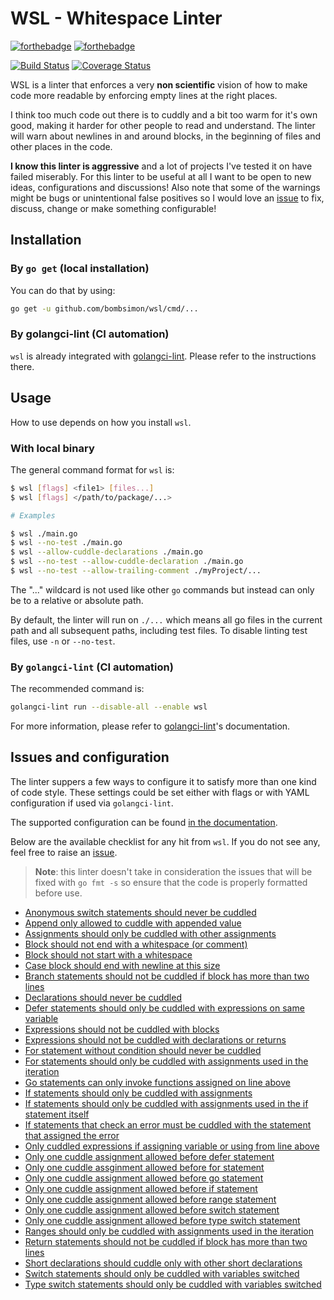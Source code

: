 # WSL - Whitespace Linter

[![forthebadge](https://forthebadge.com/images/badges/made-with-go.svg)](https://forthebadge.com)
[![forthebadge](https://forthebadge.com/images/badges/built-with-love.svg)](https://forthebadge.com)

[![Build Status](https://travis-ci.org/bombsimon/wsl.svg?branch=master)](https://travis-ci.org/bombsimon/wsl)
[![Coverage Status](https://coveralls.io/repos/github/bombsimon/wsl/badge.svg?branch=master)](https://coveralls.io/github/bombsimon/wsl?branch=master)

WSL is a linter that enforces a very **non scientific** vision of how to make
code more readable by enforcing empty lines at the right places.

I think too much code out there is to cuddly and a bit too warm for it's own
good, making it harder for other people to read and understand. The linter will
warn about newlines in and around blocks, in the beginning of files and other
places in the code.

**I know this linter is aggressive** and a lot of projects I've tested it on
have failed miserably. For this linter to be useful at all I want to be open to
new ideas, configurations and discussions! Also note that some of the warnings
might be bugs or unintentional false positives so I would love an
[issue](https://github.com/bombsimon/wsl/issues/new) to fix, discuss, change or
make something configurable!

## Installation

### By `go get` (local installation)

You can do that by using:

```sh
go get -u github.com/bombsimon/wsl/cmd/...
```

### By golangci-lint (CI automation)

`wsl` is already integrated with
[golangci-lint](https://github.com/golangci/golangci-lint). Please refer to the
instructions there.

## Usage

How to use depends on how you install `wsl`.

### With local binary

The general command format for `wsl` is:

```sh
$ wsl [flags] <file1> [files...]
$ wsl [flags] </path/to/package/...>

# Examples

$ wsl ./main.go
$ wsl --no-test ./main.go
$ wsl --allow-cuddle-declarations ./main.go
$ wsl --no-test --allow-cuddle-declaration ./main.go
$ wsl --no-test --allow-trailing-comment ./myProject/...
```

The "..." wildcard is not used like other `go` commands but instead can only
be to a relative or absolute path.

By default, the linter will run on `./...` which means all go files in the
current path and all subsequent paths, including test files. To disable linting
test files, use `-n` or `--no-test`.

### By `golangci-lint` (CI automation)

The recommended command is:

```sh
golangci-lint run --disable-all --enable wsl
```

For more information, please refer to
[golangci-lint](https://github.com/golangci/golangci-lint)'s documentation.

## Issues and configuration

The linter suppers a few ways to configure it to satisfy more than one kind of
code style. These settings could be set either with flags or with YAML
configuration if used via `golangci-lint`.

The supported configuration can be found [in the documentation](doc/configuration.md).

Below are the available checklist for any hit from `wsl`. If you do not see any,
feel free to raise an [issue](https://github.com/bombsimon/wsl/issues/new).

> **Note**:  this linter doesn't take in consideration the issues that will be
> fixed with `go fmt -s` so ensure that the code is properly formatted before
> use.

* [Anonymous switch statements should never be cuddled](doc/rules.md#anonymous-switch-statements-should-never-be-cuddled)
* [Append only allowed to cuddle with appended value](doc/rules.md#append-only-allowed-to-cuddle-with-appended-value)
* [Assignments should only be cuddled with other assignments](doc/rules.md#assignments-should-only-be-cuddled-with-other-assignments)
* [Block should not end with a whitespace (or comment)](doc/rules.md#block-should-not-end-with-a-whitespace-or-comment)
* [Block should not start with a whitespace](doc/rules.md#block-should-not-start-with-a-whitespace)
* [Case block should end with newline at this size](doc/rules.md#case-block-should-end-with-newline-at-this-size)
* [Branch statements should not be cuddled if block has more than two lines](doc/rules.md#branch-statements-should-not-be-cuddled-if-block-has-more-than-two-lines)
* [Declarations should never be cuddled](doc/rules.md#declarations-should-never-be-cuddled)
* [Defer statements should only be cuddled with expressions on same variable](doc/rules.md#defer-statements-should-only-be-cuddled-with-expressions-on-same-variable)
* [Expressions should not be cuddled with blocks](doc/rules.md#expressions-should-not-be-cuddled-with-blocks)
* [Expressions should not be cuddled with declarations or returns](doc/rules.md#expressions-should-not-be-cuddled-with-declarations-or-returns)
* [For statement without condition should never be cuddled](doc/rules.md#for-statement-without-condition-should-never-be-cuddled)
* [For statements should only be cuddled with assignments used in the iteration](doc/rules.md#for-statements-should-only-be-cuddled-with-assignments-used-in-the-iteration)
* [Go statements can only invoke functions assigned on line above](doc/rules.md#go-statements-can-only-invoke-functions-assigned-on-line-above)
* [If statements should only be cuddled with assignments](doc/rules.md#if-statements-should-only-be-cuddled-with-assignments)
* [If statements should only be cuddled with assignments used in the if
  statement
  itself](doc/rules.md#if-statements-should-only-be-cuddled-with-assignments-used-in-the-if-statement-itself)
* [If statements that check an error must be cuddled with the statement that assigned the error](doc/rules.md#if-statements-that-check-an-error-must-be-cuddled-with-the-statement-that-assigned-the-error)
* [Only cuddled expressions if assigning variable or using from line
  above](doc/rules.md#only-cuddled-expressions-if-assigning-variable-or-using-from-line-above)
* [Only one cuddle assignment allowed before defer statement](doc/rules.md#only-one-cuddle-assignment-allowed-before-defer-statement)
* [Only one cuddle assginment allowed before for statement](doc/rules.md#only-one-cuddle-assignment-allowed-before-for-statement)
* [Only one cuddle assignment allowed before go statement](doc/rules.md#only-one-cuddle-assignment-allowed-before-go-statement)
* [Only one cuddle assignment allowed before if statement](doc/rules.md#only-one-cuddle-assignment-allowed-before-if-statement)
* [Only one cuddle assignment allowed before range statement](doc/rules.md#only-one-cuddle-assignment-allowed-before-range-statement)
* [Only one cuddle assignment allowed before switch statement](doc/rules.md#only-one-cuddle-assignment-allowed-before-switch-statement)
* [Only one cuddle assignment allowed before type switch statement](doc/rules.md#only-one-cuddle-assignment-allowed-before-type-switch-statement)
* [Ranges should only be cuddled with assignments used in the iteration](doc/rules.md#ranges-should-only-be-cuddled-with-assignments-used-in-the-iteration)
* [Return statements should not be cuddled if block has more than two lines](doc/rules.md#return-statements-should-not-be-cuddled-if-block-has-more-than-two-lines)
* [Short declarations should cuddle only with other short declarations](doc/rules.md#short-declaration-should-cuddle-only-with-other-short-declarations)
* [Switch statements should only be cuddled with variables switched](doc/rules.md#switch-statements-should-only-be-cuddled-with-variables-switched)
* [Type switch statements should only be cuddled with variables switched](doc/rules.md#type-switch-statements-should-only-be-cuddled-with-variables-switched)
